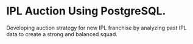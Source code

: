 # IPL Auction Using PostgreSQL.

Developing auction strategy for new IPL franchise by analyzing past IPL data to create a strong and balanced squad.
